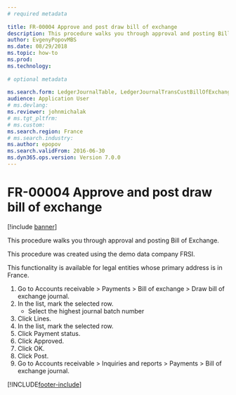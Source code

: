 ```yaml
--- 
# required metadata 
 
title: FR-00004 Approve and post draw bill of exchange
description: This procedure walks you through approval and posting Bill of Exchange. 
author: EvgenyPopovMBS
ms.date: 08/29/2018
ms.topic: how-to 
ms.prod:  
ms.technology:  
 
# optional metadata 
 
ms.search.form: LedgerJournalTable, LedgerJournalTransCustBillOfExchange, CustBillOfExchangeJour   
audience: Application User 
# ms.devlang:  
ms.reviewer: johnmichalak
# ms.tgt_pltfrm:  
# ms.custom:  
ms.search.region: France
# ms.search.industry: 
ms.author: epopov
ms.search.validFrom: 2016-06-30 
ms.dyn365.ops.version: Version 7.0.0 
---
```

# FR-00004 Approve and post draw bill of exchange

[!include [banner](../../includes/banner.md)]

This procedure walks you through approval and posting Bill of Exchange.

This procedure was created using the demo data company FRSI. 

This functionality is available for legal entities whose primary address is in France.



1. Go to Accounts receivable > Payments > Bill of exchange > Draw bill of exchange journal.
2. In the list, mark the selected row.
    * Select the highest journal batch number  
3. Click Lines.
4. In the list, mark the selected row.
5. Click Payment status.
6. Click Approved.
7. Click OK.
8. Click Post.
9. Go to Accounts receivable > Inquiries and reports > Payments > Bill of exchange journal.



[!INCLUDE[footer-include](../../../includes/footer-banner.md)]